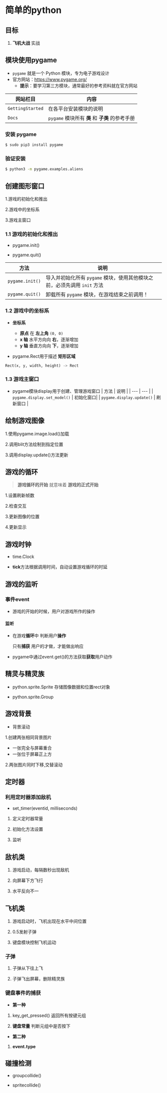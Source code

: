 # 简单的python

## 目标

1. **飞机大战** 实战

## 模块使用pygame

* `pygame` 就是一个 Python 模块，专为电子游戏设计
* 官方网站：https://www.pygame.org/
    * **提示**：要学习第三方模块，通常最好的参考资料就在官方网站

| 网站栏目 | 内容 |
| --- | --- |
| `GettingStarted` | 在各平台安装模块的说明 |
| `Docs` | `pygame` 模块所有 **类** 和 **子类** 的参考手册 |

### 安装 pygame

```bash
$ sudo pip3 install pygame
```

### 验证安装

```bash
$ python3 -m pygame.examples.aliens
```

## 创建图形窗口

 1.游戏的初始化和推出

 2.游戏中的坐标系
 
 3.游戏主窗口
 

### 1.1 游戏的初始化和推出
 
* pygame.init()

* pygame.quit()

| 方法 | 说明 |
| --- | --- |
| `pygame.init()` | 导入并初始化所有 `pygame` 模块，使用其他模块之前，必须先调用 `init` 方法 |
| `pygame.quit()` | 卸载所有 `pygame` 模块，在游戏结束之前调用！ |


### 1.2 游戏中的坐标系

* **坐标系**
    * **原点** 在 **左上角** `(0, 0)`
    * **x 轴** 水平方向向 **右**，逐渐增加
    * **y 轴** 垂直方向向 **下**，逐渐增加

* pygame.Rect用于描述 **矩形区域**

```python
Rect(x, y, width, height) -> Rect
```

### 1.3 游戏主窗口

* pygame模块display用于创建、管理游戏窗口
| 方法 | 说明 |
| --- | --- |
| `pygame.display.set_model()` | 初始化窗口|
| `pygame.display.update()` | 刷新窗口 |



## 绘制游戏图像

1.使用pygame.image.load()加载

2.调用blit方法绘制到指定位置

3.调用display.update()方法更新

## 游戏的循环

> **游戏循环的开始** 就意味着 **游戏的正式开始**

1.设置刷新帧数

2.检查交互

3.更新图像的位置

4.更新显示

## 游戏时钟

* time.Clock 

* **tick**方法根据调用时间，自动设置游戏循环的时延 


## 游戏的监听

### 事件event
* 游戏的开始的时候，用户对游戏所作的操作

#### 监听
* 在游戏**循环**中 判断用户**操作**
 
    只有**捕获** 用户的才做，才能做出响应
* pygame中通过event.get()的方法获取**获取**用户动作


## 精灵与精灵族

* python.sprite.Sprite  存储图像数据和位置rect对象

* python.sprite.Group

## 游戏背景

* 背景滚动

1.创建两张相同背景图片

* 一张完全与屏幕重合
* 一张位于屏幕正上方

2.两张图片同时下移,交替滚动

## 定时器

### 利用定时器添加敌机
* set_timer(eventid, milliseconds)

1. 定义定时器常量

2. 初始化方法设置

3. 监听

## 敌机类

1. 游戏启动，每隔数秒出现敌机

2. 向屏幕下方飞行

3. 水平反向不一

## 飞机类

1. 游戏启动时，飞机出现在水平中间位置

2. 0.5发射子弹

3. 键盘模块控制飞机运动

### 子弹

1. 子弹从下往上飞

2. 子弹飞出屏幕，删除精灵族

### 键盘事件的捕获

* **第一种**

1. key_get_pressed() 返回所有按键元组

2. **键盘常量** 判断元组中是否按下

* **第二种**

1. **event.type**

## 碰撞检测

* groupcollide()

* spritecollide()





